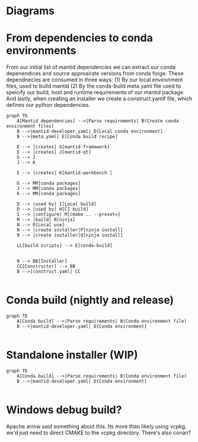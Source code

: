 # Diagrams


# From dependencies to conda environments
From our initial list of mantid dependencies we can extract our conda depenendices and source approairate versions from conda forge. These dependnecies are consumed in three ways: (1) By our local environment files, used to build mantid (2) By the conda-build meta.yaml file used to speicify our build, host and runtime requirements of our mantid package. And lastly, when creating an installer we create a construct.yamlf file, which defines our python dependencies. 
```mermaid
graph TD
    A[Mantid dependencies] -->|Parse requirements| B(Create conda environment files)   
    B -->|mantid-developer.yaml| D[Local conda environment] 
    B -->|meta.yaml| E[Conda build recipe]

    E --> |creates| G[mantid-framework]
    E --> |creates| J[mantid-qt]
    G --> J
    J --> K

    E --> |creates| K[mantid-workbench ]

    G --> MM[conda packages]
    J --> MM[conda packages]
    K --> MM[conda packages]

    D --> |used by| I[Local build]
    D --> |used by| H[CI build]
    I --> |configure| M[cmake .. --preset=]
    M --> |build| N[ninja]
    N --> O[Local use]
    N --> |create installer|P[ninja install]
    N --> |create installer|Q[ninja install]

    LL[build scripts] --> E[conda-build]


    N --> BB[Installer]
    CC[Constructor] --> BB
    B -->|construct.yaml| CC
  
```

# Conda build (nightly and release)
```mermaid
graph TD
    A[Conda build] -->|Parse requirements| B(Conda environment file)   
    B -->|mantid-developer.yaml| D[Conda environment] 
  
```


# Standalone installer (WIP)
```mermaid
graph TD
    A[Conda build] -->|Parse requirements| B(Conda environment file)   
    B -->|mantid-developer.yaml| D[Conda environment] 
  
```


# Windows debug build?
Apache arrow said something about this.
Its more than likely using vcpkg, we'd just need to direct CMAKE to the vcpkg directory.
There's also conan?

